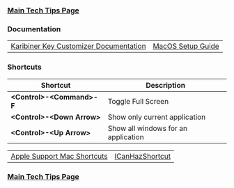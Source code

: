### [Main Tech Tips Page](https://github.com/sethfuller/tips/blob/main/tech_tips/README.md)

### Documentation

|                                                                                     |                                                         |
|-------------------------------------------------------------------------------------|---------------------------------------------------------|
| [Karibiner Key Customizer Documentation](https://karabiner-elements.pqrs.org/docs/) | [MacOS Setup Guide](https://sourabhbajaj.com/mac-setup) |


### Shortcuts

| Shortcut                     | Description                         |
|------------------------------|-------------------------------------|
| **\<Control>-\<Command>-F**  | Toggle Full Screen                  |
| **\<Control>-\<Down Arrow>** | Show only current application       |
| **\<Control>-\<Up Arrow>**   | Show all windows for an application |


|                                                                         |                                                               |
|-------------------------------------------------------------------------|---------------------------------------------------------------|
| [Apple Support Mac Shortcuts](https://support.apple.com/en-us/HT201236) | [ICanHazShortcut](https://github.com/deseven/icanhazshortcut) |

### [Main Tech Tips Page](https://github.com/sethfuller/tips/blob/main/tech_tips/README.md)

